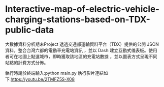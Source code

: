 # Interactive-map-of-electric-vehicle-charging-stations-based-on-TDX-public-data
大數據資料分析期末Project
透過交通部運輸資料平台（TDX）提供的公開 JSON 資料，整合台灣六都的電動車充電站資訊
，並以 Dash 建立互動式儀表板。使用者可在地圖上點選城市，即時獲取該地區的充電站數據
，並以圖表方式呈現不同站點的計費方式分佈。

執行時請於終端輸入:python main.py
執行影片連結如下:https://youtu.be/2TMFZ5S-X08
